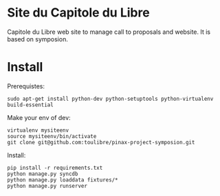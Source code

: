 Site du Capitole du Libre
=========================

Capitole du Libre web site to manage call to proposals and website. It is based on symposion.

# Install

Prerequistes:

	sudo apt-get install python-dev python-setuptools python-virtualenv build-essential

Make your env of dev:

    virtualenv mysiteenv
    source mysiteenv/bin/activate
    git clone git@github.com:toulibre/pinax-project-symposion.git

Install:

    pip install -r requirements.txt
    python manage.py syncdb
    python manage.py loaddata fixtures/*
    python manage.py runserver
